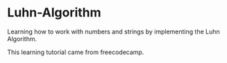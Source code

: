 # Luhn-Algorithm
Learning how to work with numbers and strings by implementing the Luhn Algorithm.

This learning tutorial came from freecodecamp.
